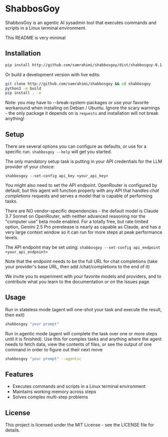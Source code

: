 # ShabbosGoy

ShabbosGoy is an agentic AI sysadmin tool that executes commands and scripts in a Linux terminal environment.

This README is very minimal

## Installation

```bash
pip install http://github.com/samrahimi/shabbosgoy/dist/shabbosgoy-0.1.2.tar.gz
```

Or build a development version with live edits:

```bash
git clone http://github.com/samrahimi/shabbosgoy && cd shabbosgoy
python3 -m build
pip install . -e
```

Note: you may have to --break-system-packages or use your favorite workaround when installing on Debian / Ubuntu. Ignore the scary warnings - the only package it depends on is `requests` and installation will not break anything!

## Setup

There are several options you can configure as defaults, or use for a specific run. `shabbosgoy --help` will get you started.

The only mandatory setup task is putting in your API credentials for the LLM provider of your choice:

`shabbosgoy --set-config api_key <your_api_key>`

You might also need to set the API endpoint. OpenRouter is configured by default, but this agent will function properly with any API that handles *chat completions* requests and serves a model that is capable of performing tasks.

There are NO vendor-specific dependencies - the default model is Claude 3.7 Sonnet on OpenRouter, with neither advanced reasoning nor the "computer use" beta mode enabled. For a totally free, but rate limited option, Gemini 2.5 Pro prerelease is nearly as capable as Claude, and has a very large context window so it can run for more steps at peak performance levels. 

The API endpoint may be set using: `shabbosgoy --set-config api_endpoint <your_api_endpoint>`

Note that the endpoint needs to be the full URL for chat completions (take your provider's base URL, then add /chat/completions to the end of it)

We invite you to experiment with your favorite models and providers, and to contribute what you learn to the documentation or on the Issues page

## Usage

Run in stateless mode (agent will one-shot your task and execute the result, then exit)
```bash
shabbosgoy "your prompt" 
```

Run in agentic mode (agent will complete the task over one or more steps until it is finished). Use this for complex tasks and anything where the agent needs to fetch data, view the contents of files, or see the output of one command in order to figure out their next move

```bash
shabbosgoy "your prompt" --agentic
```

## Features

- Executes commands and scripts in a Linux terminal environment
- Maintains working memory across steps
- Solves complex multi-step problems

## License

This project is licensed under the MIT License - see the LICENSE file for details.
